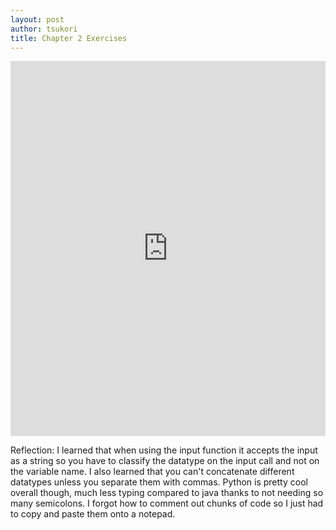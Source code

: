```yaml
---
layout: post
author: tsukori
title: Chapter 2 Exercises
---
```


<iframe src="https://trinket.io/embed/python/da54481ce7?toggleCode=true" width="100%" height="600" frameborder="0" marginwidth="0" marginheight="0" allowfullscreen></iframe>

Reflection: I learned that when using the input function it accepts the input as a string so you have to classify the datatype on the input call and not on the variable name. I also learned that you can't concatenate different datatypes unless you separate them with commas. Python is pretty cool overall though, much less typing compared to java thanks to not needing so many semicolons. I forgot how to comment out chunks of code so I just had to copy and paste them onto a notepad.

